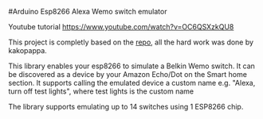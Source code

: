 #Arduino Esp8266 Alexa Wemo switch emulator

Youtube tutorial https://www.youtube.com/watch?v=OC6QSXzkQU8

This project is completly based on the [repo](https://github.com/kakopappa/arduino-esp8266-alexa-multiple-wemo-switch), all the hard work was done by kakopappa.

This library enables your esp8266 to simulate a Belkin Wemo switch. It can be discovered as a device by your Amazon Echo/Dot on the Smart home section. It supports calling the emulated device a custom name e.g. "Alexa, turn off test lights", where test lights is the custom name

The library supports emulating up to 14 switches using 1 ESP8266 chip.


